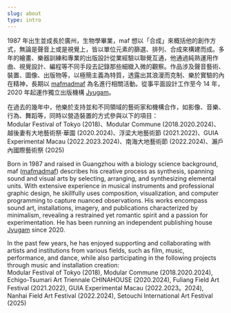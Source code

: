 ```yaml
---
slug: about
type: intro
---
```


1987 年出生並成長於廣州，生物學畢業，maf 想以「合成」來概括他的創作方式，無論是聲音上或是視覺上，皆以單位元素的篩選、排列、合成來構建而成。多年的繪畫、樂器訓練和專業的出版設計從業經驗以聯覺互通，他通過純熟運用作曲、視覺設計、編程等不同手段去記錄那些細緻入微的觀察。作品涉及聲音藝術、裝置、圖像、出版物等，以極簡主義為特質，透露出其浪漫而克制、樂於實驗的內在精神，長期以 [mafmadmaf](https://mafmadmaf.com/) 為名進行相關活動。從事平面設計工作至今 14 年，2020 年起運作獨立出版機構 [Jyugam](https://jyugam.com)。

在過去的幾年中，他樂於支持並和不同領域的藝術家和機構合作，如影像、音樂、行為、舞蹈等，同時以營造裝置的方式參與以下的項目：<br/>
Modular Festival of Tokyo (2018)、Modular Commune (2018.2020.2024)、越後妻有大地藝術祭·華園 (2020.2024)、浮梁大地藝術節 (2021.2022)、GUIA Experimental Macau (2022.2023.2024)、南海大地藝術節 (2022.2024)、瀨戶內國際藝術祭 (2025)

<!--根植於廣州的 maf 是一名平面設計師、獨立出版人，亦以聲音、裝置、現場演奏等不同形式進行藝術實踐的多媒體創作者。從業紙媒出版設計多年，於 2015 年成立個人設計工作室，持續關注文本設計、圖像語言和自出版。他對聲音世界的探索啟蒙於少年時期的手風琴和吉他學習，迸發於模組合成器的開放性和連線編程之中，最近在算法作曲和視聽交互的界限裡漫遊，長期以 [mafmadmaf](https://mafmadmaf.com/) 為名進行相關活動。結合其設計出版經驗和對聲音作品的獨特觸覺，於 2020 年成立音樂出版工作室 [Jyugam](https://jyugam.com)。

曾參與東京模組合成器節(2018)、越後妻有大地藝術祭華園(2020)、浮梁大地藝術節(2021)、南海大地藝術節(2022)、澳門實驗藝術節(2022/2023)等。


出生和成長於廣州的 _maf_ 是一名平面設計師、獨立出版人和[多媒體藝術工作者](https://mafmadmaf.com/)，善於構建克制而精美的圖像和聲音，除接受設計委託以外，也進行聲音創作和獨立出版等個人藝術項目。2010 年加入雜誌社擔任美術編輯；2015 年成立個人印刷工作室，關注 [Risograph](https://maf-works.com/work/birdypress-vi)、絲印和出版；2017 年經營數字創意工作室 [BITMOB](https://www.bitmob.cc/)；2020 年至今持續更新線上項目「[醜術館](https://mud9.com/)」；最近在運營獨立音樂出版機構 [Jyugam](https://jyugam.com)。另外，其網站項目「[醜術館](https://mud9.com/)」仍在開放狀態。

從 2014 年對網站前端交互產生濃厚興趣開始，他的作品從傳統的印刷平面進化到交互設計，跳躍式思維和好奇心是 _maf_ 引以為傲的思考方式和學習動力，同樣重要的還有他對不同種類藝術表達的通感。2016 年開始使用模塊合成器（Modular Synth）作曲和聲音設計，也運用 Max/MSP 等編程工具進行創作；2018 年參加[東京模塊合成器音樂節](https://tfom.info/tfom-2018)；2020 年的夏/秋兩個展期在[越後妻有大地藝術祭](https://www.echigo-tsumari.jp/en/event/20201010_1031/)華園展出影像作品《残された旅の初日/[余下旅程的第一天](https://www.bilibili.com/video/BV16C4y1b7EH/)》。 -->

<!-- 2020 年 12 月開設先鋒音樂廠牌 [Jyugam](https://jyugam.bandcamp.com/) 。 -->

<!-- 繼續埋頭，並樂此不疲。 -->

<!-- <a href="mailto:fredmamono@gmail.com">fredmamono@gmail.com</a>&nbsp;&nbsp;↓&nbsp;&nbsp;<a href="https://bitmobcc.oss-cn-shenzhen.aliyuncs.com/maf/download/CV_and_Portfolio_of_maf_CN_EN.zip">download.cv</a> -->

<!-- lang -->

Born in 1987 and raised in Guangzhou with a biology science background, maf ([mafmadmaf](https://mafmadmaf.com/)) describes his creative process as synthesis, spanning sound and visual arts by selecting, arranging, and synthesizing elemental units. With extensive experience in musical instruments and professional graphic design, he skillfully uses composition, visualization, and computer programming to capture nuanced observations. His works encompass sound art, installations, imagery, and publications characterized by minimalism, revealing a restrained yet romantic spirit and a passion for experimentation.
He has been running an independent publishing house [Jyugam](https://jyugam.com) since 2020. 

In the past few years, he has enjoyed supporting and collaborating with artists and institutions from various fields, such as film, music, performance, and dance, while also participating in the following projects through music and installation creation:<br/>
Modular Festival of Tokyo (2018), Modular Commune (2018.2020.2024), 
Echigo-Tsumari Art Triennale CHINAHOUSE (2020.2024), Fuliang Field Art Festival (2021.2022), GUIA Experimental Macau (2022.2023。2024), Nanhai Field Art Festival (2022.2024), Setouchi International Art Festival (2025)

<!-- Rooted in Canton, maf has worked as a professional Graphic/Editorial Designer since 2010 and a multimedia artist under the name [mafmadmaf](https://mafmadmaf.com/). With a strong interest in printed matter and self-publishing, he started his design/printing studio in 2015. Currently he is working on indie music publishing studio [Jyugam](https://jyugam.com).

Leading by his synesthesia between visual and sound, he started writing pictural and narrative music for modular synthesizers in 2016 and performed and created installations in several events and spaces, such as the Echigo-Tsumari Art Triennale, Tokyo Festival of Modular, Mirrored Garden, etc.

 He is currently working on an indie label [Jyugam](https://jyugam.bandcamp.com/). -->
<!-- Keep working and always enjoy it.
, and a creative production house '[BITMOB](https://www.bitmob.cc/)' focusing on Web/Interactive in 2017
<a href="mailto:fredmamono@gmail.com">fredmamono@gmail.com</a>&nbsp;&nbsp;·&nbsp;&nbsp;<a href="https://bitmobcc.oss-cn-shenzhen.aliyuncs.com/maf/download/CV_and_Portfolio_of_maf_CN_EN.zip">download.cv</a> 
He has continued to update his online project '[醜術館](https://mud9.com/)' (Gallery of Ugly) since 2020.-->
